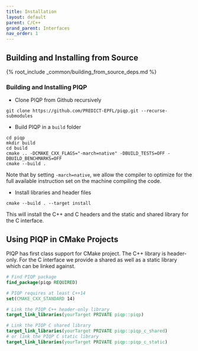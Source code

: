```yaml
---
title: Installation 
layout: default
parent: C/C++
grand_parent: Interfaces
nav_order: 1
---
```


## Building and Installing from Source

{% root_include _common/building_from_source_deps.md %}

### Building and Installing PIQP

* Clone PIQP from Github recursively
```shell
git clone https://github.com/PREDICT-EPFL/piqp.git --recurse-submodules
```
* Build PIQP in a `build` folder
```shell
cd piqp
mkdir build
cd build
cmake .. -DCMAKE_CXX_FLAGS="-march=native" -DBUILD_TESTS=OFF -DBUILD_BENCHMARKS=OFF
cmake --build .
```
Note that by setting `-march=native`, we allow the compiler to optimize for the full available instruction set on the machine compiling the code.
* Install libraries and header files
```shell
cmake --build . --target install
```
This will install the C++ and C headers and the static and shared library for the C interface.

## Using PIQP in CMake Projects

PIQP has first class support for CMake project. The C++ library is header-only. For the C interface we provide a shared as well as a static library which can be linked against.

```cmake
# Find PIQP package
find_package(piqp REQUIRED)

# PIQP requires at least C++14
set(CMAKE_CXX_STANDARD 14)

# Link the PIQP C++ header-only library
target_link_libraries(yourTarget PRIVATE piqp::piqp)

# Link the PIQP C shared library
target_link_libraries(yourTarget PRIVATE piqp::piqp_c_shared)
# or link the PIQP C static library
target_link_libraries(yourTarget PRIVATE piqp::piqp_c_static)
```
